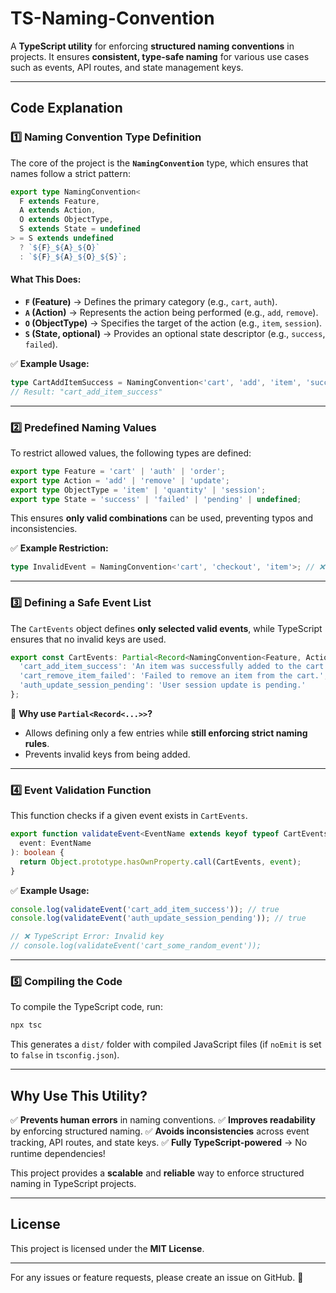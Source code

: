 # **TS-Naming-Convention**

A **TypeScript utility** for enforcing **structured naming conventions** in projects. It ensures **consistent, type-safe naming** for various use cases such as events, API routes, and state management keys.

---

## **Code Explanation**

### **1️⃣ Naming Convention Type Definition**

The core of the project is the **`NamingConvention`** type, which ensures that names follow a strict pattern:

```typescript
export type NamingConvention<
  F extends Feature,
  A extends Action,
  O extends ObjectType,
  S extends State = undefined
> = S extends undefined
  ? `${F}_${A}_${O}`
  : `${F}_${A}_${O}_${S}`;
```

#### **What This Does:**
- **`F` (Feature)** → Defines the primary category (e.g., `cart`, `auth`).
- **`A` (Action)** → Represents the action being performed (e.g., `add`, `remove`).
- **`O` (ObjectType)** → Specifies the target of the action (e.g., `item`, `session`).
- **`S` (State, optional)** → Provides an optional state descriptor (e.g., `success`, `failed`).

✅ **Example Usage:**
```typescript
type CartAddItemSuccess = NamingConvention<'cart', 'add', 'item', 'success'>;
// Result: "cart_add_item_success"
```

---

### **2️⃣ Predefined Naming Values**
To restrict allowed values, the following types are defined:

```typescript
export type Feature = 'cart' | 'auth' | 'order';
export type Action = 'add' | 'remove' | 'update';
export type ObjectType = 'item' | 'quantity' | 'session';
export type State = 'success' | 'failed' | 'pending' | undefined;
```

This ensures **only valid combinations** can be used, preventing typos and inconsistencies.

✅ **Example Restriction:**
```typescript
type InvalidEvent = NamingConvention<'cart', 'checkout', 'item'>; // ❌ TypeScript Error
```

---

### **3️⃣ Defining a Safe Event List**
The `CartEvents` object defines **only selected valid events**, while TypeScript ensures that no invalid keys are used.

```typescript
export const CartEvents: Partial<Record<NamingConvention<Feature, Action, ObjectType, State>, string>> = {
  'cart_add_item_success': 'An item was successfully added to the cart.',
  'cart_remove_item_failed': 'Failed to remove an item from the cart.',
  'auth_update_session_pending': 'User session update is pending.'
};
```

🔹 **Why use `Partial<Record<...>>`?**
- Allows defining only a few entries while **still enforcing strict naming rules**.
- Prevents invalid keys from being added.

---

### **4️⃣ Event Validation Function**
This function checks if a given event exists in `CartEvents`.

```typescript
export function validateEvent<EventName extends keyof typeof CartEvents>(
  event: EventName
): boolean {
  return Object.prototype.hasOwnProperty.call(CartEvents, event);
}
```

✅ **Example Usage:**
```typescript
console.log(validateEvent('cart_add_item_success')); // true
console.log(validateEvent('auth_update_session_pending')); // true

// ❌ TypeScript Error: Invalid key
// console.log(validateEvent('cart_some_random_event')); 
```

---

### **5️⃣ Compiling the Code**
To compile the TypeScript code, run:

```sh
npx tsc
```

This generates a `dist/` folder with compiled JavaScript files (if `noEmit` is set to `false` in `tsconfig.json`).

---

## **Why Use This Utility?**
✅ **Prevents human errors** in naming conventions.
✅ **Improves readability** by enforcing structured naming.
✅ **Avoids inconsistencies** across event tracking, API routes, and state keys.
✅ **Fully TypeScript-powered** → No runtime dependencies!

This project provides a **scalable** and **reliable** way to enforce structured naming in TypeScript projects.

---

## **License**
This project is licensed under the **MIT License**.

---

For any issues or feature requests, please create an issue on GitHub. 🚀

